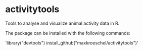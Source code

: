 # activitytools
Tools to analyse and visualize animal activity data in R.



The package can be installed with the following commands:

'library("devtools")
install_github("maxkroeschel/activitytools")'
